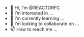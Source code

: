 - 👋 Hi, I’m @REACTORFC
- 👀 I’m interested in ...
- 🌱 I’m currently learning ...
- 💞️ I’m looking to collaborate on ...
- 📫 How to reach me ...

<!---
REACTORFC/REACTORFC is a ✨ special ✨ repository because its `README.md` (this file) appears on your GitHub profile.
You can click the Preview link to take a look at your changes.
--->
